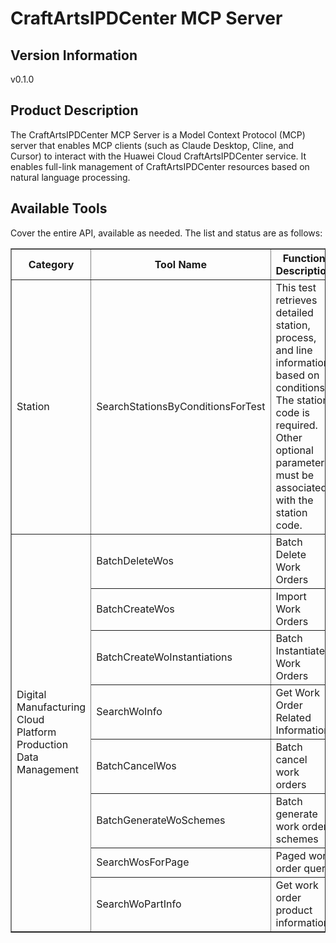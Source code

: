 # CraftArtsIPDCenter MCP Server

## Version Information
v0.1.0

## Product Description

The CraftArtsIPDCenter MCP Server is a Model Context Protocol (MCP) server that enables MCP clients (such as Claude Desktop, Cline, and Cursor) to interact with the Huawei Cloud CraftArtsIPDCenter service. It enables full-link management of CraftArtsIPDCenter resources based on natural language processing.

## Available Tools
Cover the entire API, available as needed. The list and status are as follows:

<html>
<head></head>
<body>
<table border="1" cellspacing="0" cellpadding="5">
<tbody>
<tr>
<th>Category</th>
<th>Tool Name</th>
<th>Function Description</th>
<th>Status</th>
</tr>
<tr>
<td rowspan="1">Station</td>
<td>SearchStationsByConditionsForTest</td>
<td>This test retrieves detailed station, process, and line information based on conditions. The station code is required. Other optional parameters must be associated with the station code. </td>
<td>To be tested</td>
</tr>
<tr>
<td rowspan="8">Digital Manufacturing Cloud Platform Production Data Management</td>
<td>BatchDeleteWos</td>
<td>Batch Delete Work Orders</td>
<td>To be tested</td>
</tr>
<tr>
<td>BatchCreateWos</td>
<td>Import Work Orders</td>
<td>To be tested</td>
</tr>
<tr>
<td>BatchCreateWoInstantiations</td>
<td>Batch Instantiate Work Orders</td>
<td>To be tested</td>
</tr>
<tr>
<td>SearchWoInfo</td>
<td>Get Work Order Related Information</td>
<td>To be tested</td>
</tr>
<tr>
<td>BatchCancelWos</td>
<td>Batch cancel work orders</td>
<td>To be tested</td>
</tr>
<tr>
<td>BatchGenerateWoSchemes</td>
<td>Batch generate work order schemes</td>
<td>To be tested</td>
</tr>
<tr>
<td>SearchWosForPage</td>
<td>Paged work order query</td>
<td>To be tested</td>
</tr>
<tr>
<td>SearchWoPartInfo</td>
<td>Get work order product information</td>
<td>To be tested</td>
</tr>
</tbody>
</table>
</body>
</html>
